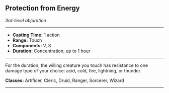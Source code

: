 ﻿## Protection from Energy
*3rd-level abjuration*
___
- **Casting Time:** 1 action
- **Range:** Touch
- **Components:** V, S
- **Duration:** Concentration, up to 1 hour

---
For the duration, the willing creature you touch has resistance to one damage type of your choice: acid, cold, fire, lightning, or thunder.

**Classes:** Artificer, Cleric, Druid, Ranger, Sorcerer, Wizard


---
